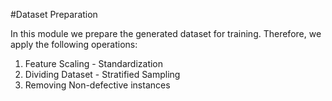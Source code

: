 #Dataset Preparation

In this module we prepare the generated dataset for training. Therefore, we apply the following operations:
1. Feature Scaling - Standardization
2. Dividing Dataset - Stratified Sampling
3. Removing Non-defective instances
